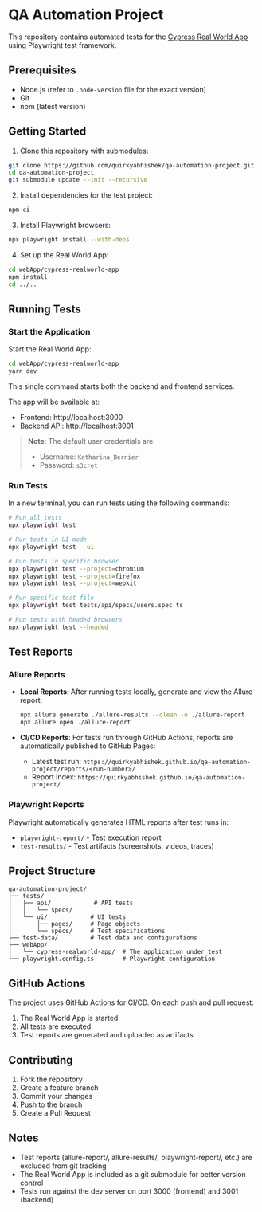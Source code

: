 # QA Automation Project

This repository contains automated tests for the [Cypress Real World App](https://github.com/cypress-io/cypress-realworld-app) using Playwright test framework.

## Prerequisites

- Node.js (refer to `.node-version` file for the exact version)
- Git
- npm (latest version)

## Getting Started

1. Clone this repository with submodules:
```bash
git clone https://github.com/quirkyabhishek/qa-automation-project.git
cd qa-automation-project
git submodule update --init --recursive
```

2. Install dependencies for the test project:
```bash
npm ci
```

3. Install Playwright browsers:
```bash
npx playwright install --with-deps
```

4. Set up the Real World App:
```bash
cd webApp/cypress-realworld-app
npm install
cd ../..
```

## Running Tests

### Start the Application

Start the Real World App:

```bash
cd webApp/cypress-realworld-app
yarn dev
```

This single command starts both the backend and frontend services.

The app will be available at:
- Frontend: http://localhost:3000
- Backend API: http://localhost:3001

> **Note**: The default user credentials are:
> - Username: `Katharina_Bernier`
> - Password: `s3cret`

### Run Tests

In a new terminal, you can run tests using the following commands:

```bash
# Run all tests
npx playwright test

# Run tests in UI mode
npx playwright test --ui

# Run tests in specific browser
npx playwright test --project=chromium
npx playwright test --project=firefox
npx playwright test --project=webkit

# Run specific test file
npx playwright test tests/api/specs/users.spec.ts

# Run tests with headed browsers
npx playwright test --headed
```

## Test Reports

### Allure Reports
- **Local Reports**: After running tests locally, generate and view the Allure report:
  ```bash
  npx allure generate ./allure-results --clean -o ./allure-report
  npx allure open ./allure-report
  ```

- **CI/CD Reports**: For tests run through GitHub Actions, reports are automatically published to GitHub Pages:
  - Latest test run: `https://quirkyabhishek.github.io/qa-automation-project/reports/<run-number>/`
  - Report index: `https://quirkyabhishek.github.io/qa-automation-project/`

### Playwright Reports
Playwright automatically generates HTML reports after test runs in:
- `playwright-report/` - Test execution report
- `test-results/` - Test artifacts (screenshots, videos, traces)

## Project Structure

```
qa-automation-project/
├── tests/
│   ├── api/            # API tests
│   │   └── specs/
│   └── ui/            # UI tests
│       ├── pages/     # Page objects
│       └── specs/     # Test specifications
├── test-data/         # Test data and configurations
├── webApp/
│   └── cypress-realworld-app/  # The application under test
└── playwright.config.ts        # Playwright configuration
```

## GitHub Actions

The project uses GitHub Actions for CI/CD. On each push and pull request:
1. The Real World App is started
2. All tests are executed
3. Test reports are generated and uploaded as artifacts

## Contributing

1. Fork the repository
2. Create a feature branch
3. Commit your changes
4. Push to the branch
5. Create a Pull Request

## Notes

- Test reports (allure-report/, allure-results/, playwright-report/, etc.) are excluded from git tracking
- The Real World App is included as a git submodule for better version control
- Tests run against the dev server on port 3000 (frontend) and 3001 (backend)